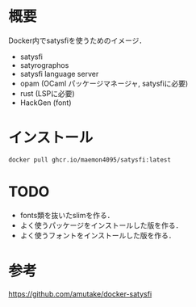 # 概要
Docker内でsatysfiを使うためのイメージ．

- satysfi
- satyrographos
- satysfi language server
- opam (OCaml パッケージマネージャ, satysfiに必要)
- rust (LSPに必要)
- HackGen (font)

# インストール
`docker pull ghcr.io/maemon4095/satysfi:latest`

# TODO
- fonts類を抜いたslimを作る．
- よく使うパッケージをインストールした版を作る．
- よく使うフォントをインストールした版を作る．

# 参考
https://github.com/amutake/docker-satysfi